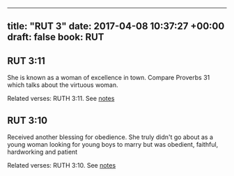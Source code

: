 
---
title: "RUT 3"
date: 2017-04-08 10:37:27 +00:00
draft: false
book: RUT
---

## RUT 3:11

She is known as a woman of excellence in town. Compare Proverbs 31 which talks about the virtuous woman.

Related verses: RUTH 3:11. See [notes](https://my.bible.com/notes/2608788706853380721)


## RUT 3:10

Received another blessing for obedience. She truly didn't go about as a young woman looking for young boys to marry but was obedient, faithful, hardworking and patient

Related verses: RUTH 3:10. See [notes](https://my.bible.com/notes/2608788096624091757)

